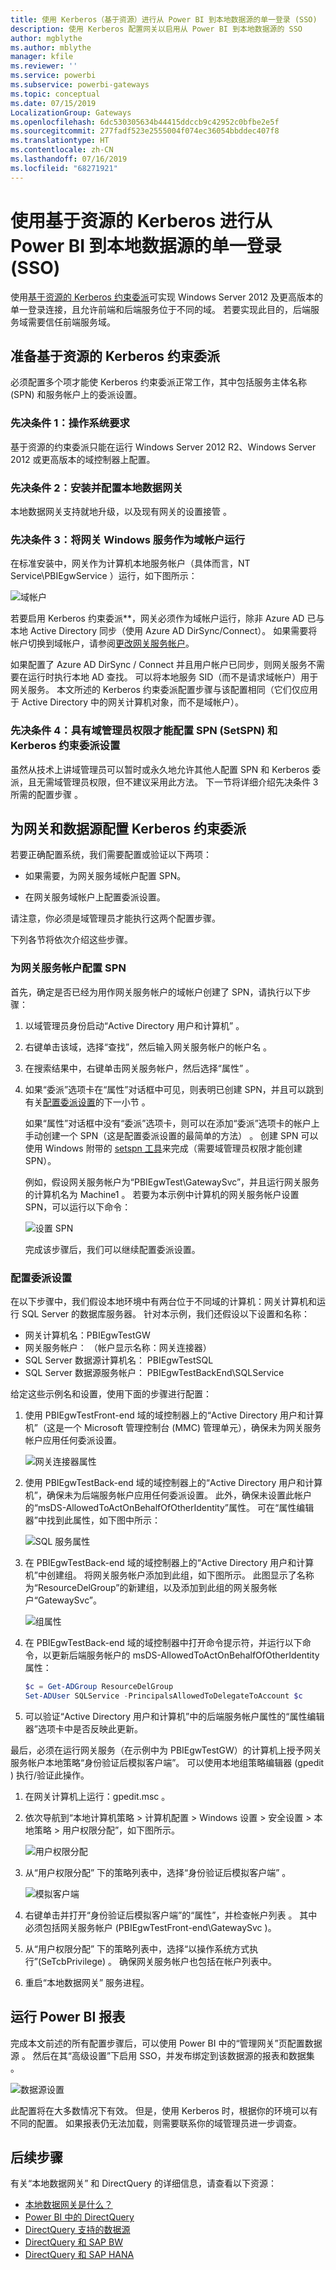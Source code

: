 ```yaml
---
title: 使用 Kerberos（基于资源）进行从 Power BI 到本地数据源的单一登录 (SSO)
description: 使用 Kerberos 配置网关以启用从 Power BI 到本地数据源的 SSO
author: mgblythe
ms.author: mblythe
manager: kfile
ms.reviewer: ''
ms.service: powerbi
ms.subservice: powerbi-gateways
ms.topic: conceptual
ms.date: 07/15/2019
LocalizationGroup: Gateways
ms.openlocfilehash: 6dc530305634b44415ddccb9c42952c0bfbe2e5f
ms.sourcegitcommit: 277fadf523e2555004f074ec36054bbddec407f8
ms.translationtype: HT
ms.contentlocale: zh-CN
ms.lasthandoff: 07/16/2019
ms.locfileid: "68271921"
---
```

# <a name="use-resource-based-kerberos-for-single-sign-on-sso-from-power-bi-to-on-premises-data-sources"></a>使用基于资源的 Kerberos 进行从 Power BI 到本地数据源的单一登录 (SSO)

使用[基于资源的 Kerberos 约束委派](/windows-server/security/kerberos/kerberos-constrained-delegation-overview)可实现 Windows Server 2012 及更高版本的单一登录连接，且允许前端和后端服务位于不同的域。 若要实现此目的，后端服务域需要信任前端服务域。

## <a name="preparing-for-resource-based-kerberos-constrained-delegation"></a>准备基于资源的 Kerberos 约束委派

必须配置多个项才能使 Kerberos 约束委派正常工作，其中包括服务主体名称  (SPN) 和服务帐户上的委派设置。

### <a name="prerequisite-1-operating-system-requirements"></a>先决条件 1：操作系统要求

基于资源的约束委派只能在运行 Windows Server 2012 R2、Windows Server 2012 或更高版本的域控制器上配置。

### <a name="prerequisite-2-install-and-configure-the-on-premises-data-gateway"></a>先决条件 2：安装并配置本地数据网关

本地数据网关支持就地升级，以及现有网关的设置接管  。

### <a name="prerequisite-3-run-the-gateway-windows-service-as-a-domain-account"></a>先决条件 3：将网关 Windows 服务作为域帐户运行

在标准安装中，网关作为计算机本地服务帐户（具体而言，NT Service\PBIEgwService  ）运行，如下图所示：

![域帐户](media/service-gateway-sso-kerberos-resource/domain-account.png)

若要启用 Kerberos 约束委派**，网关必须作为域帐户运行，除非 Azure AD 已与本地 Active Directory 同步（使用 Azure AD DirSync/Connect）。 如果需要将帐户切换到域帐户，请参阅[更改网关服务帐户](/data-integration/gateway/service-gateway-service-account)。

如果配置了 Azure AD DirSync / Connect 并且用户帐户已同步，则网关服务不需要在运行时执行本地 AD 查找。 可以将本地服务 SID（而不是请求域帐户）用于网关服务。 本文所述的 Kerberos 约束委派配置步骤与该配置相同（它们仅应用于 Active Directory 中的网关计算机对象，而不是域帐户）。

### <a name="prerequisite-4-have-domain-admin-rights-to-configure-spns-setspn-and-kerberos-constrained-delegation-settings"></a>先决条件 4：具有域管理员权限才能配置 SPN (SetSPN) 和 Kerberos 约束委派设置

虽然从技术上讲域管理员可以暂时或永久地允许其他人配置 SPN 和 Kerberos 委派，且无需域管理员权限，但不建议采用此方法。 下一节将详细介绍先决条件 3 所需的配置步骤  。

## <a name="configuring-kerberos-constrained-delegation-for-the-gateway-and-data-source"></a>为网关和数据源配置 Kerberos 约束委派

若要正确配置系统，我们需要配置或验证以下两项：

* 如果需要，为网关服务域帐户配置 SPN。

* 在网关服务域帐户上配置委派设置。

请注意，你必须是域管理员才能执行这两个配置步骤。

下列各节将依次介绍这些步骤。

### <a name="configure-an-spn-for-the-gateway-service-account"></a>为网关服务帐户配置 SPN

首先，确定是否已经为用作网关服务帐户的域帐户创建了 SPN，请执行以下步骤：

1. 以域管理员身份启动“Active Directory 用户和计算机”  。

1. 右键单击该域，选择“查找”，然后输入网关服务帐户的帐户名  。

1. 在搜索结果中，右键单击网关服务帐户，然后选择“属性”  。

1. 如果“委派”选项卡在“属性”对话框中可见，则表明已创建 SPN，并且可以跳到有关[配置委派设置](#configure-delegation-settings)的下一小节   。

    如果“属性”对话框中没有“委派”选项卡，则可以在添加“委派”选项卡的帐户上手动创建一个 SPN（这是配置委派设置的最简单的方法）    。 创建 SPN 可以使用 Windows 附带的 [setspn 工具](https://technet.microsoft.com/library/cc731241.aspx)来完成（需要域管理员权限才能创建 SPN）。

    例如，假设网关服务帐户为“PBIEgwTest\GatewaySvc”，并且运行网关服务的计算机名为 Machine1  。 若要为本示例中计算机的网关服务帐户设置 SPN，可以运行以下命令：

      ![设置 SPN](media/service-gateway-sso-kerberos-resource/set-spn.png)

    完成该步骤后，我们可以继续配置委派设置。

### <a name="configure-delegation-settings"></a>配置委派设置

在以下步骤中，我们假设本地环境中有两台位于不同域的计算机：网关计算机和运行 SQL Server 的数据库服务器。 针对本示例，我们还假设以下设置和名称：

* 网关计算机名：PBIEgwTestGW 
* 网关服务帐户：  （帐户显示名称：网关连接器）
* SQL Server 数据源计算机名：  PBIEgwTestSQL
* SQL Server 数据源服务帐户：  PBIEgwTestBackEnd\SQLService

给定这些示例名和设置，使用下面的步骤进行配置：

1. 使用 PBIEgwTestFront-end 域的域控制器上的“Active Directory 用户和计算机”（这是一个 Microsoft 管理控制台 (MMC) 管理单元），确保未为网关服务帐户应用任何委派设置。  

    ![网关连接器属性](media/service-gateway-sso-kerberos-resource/gateway-connector-properties.png)

1. 使用 PBIEgwTestBack-end 域的域控制器上的“Active Directory 用户和计算机”，确保未为后端服务帐户应用任何委派设置。   此外，确保未设置此帐户的“msDS-AllowedToActOnBehalfOfOtherIdentity”属性。 可在“属性编辑器”中找到此属性，如下图中所示：

    ![SQL 服务属性](media/service-gateway-sso-kerberos-resource/sql-service-properties.png)

1. 在 PBIEgwTestBack-end 域的域控制器上的“Active Directory 用户和计算机”中创建组。   将网关服务帐户添加到此组，如下图所示。 此图显示了名称为“ResourceDelGroup”的新建组，以及添加到此组的网关服务帐户“GatewaySvc”。  

    ![组属性](media/service-gateway-sso-kerberos-resource/group-properties.png)

1. 在 PBIEgwTestBack-end 域的域控制器中打开命令提示符，并运行以下命令，以更新后端服务帐户的 msDS-AllowedToActOnBehalfOfOtherIdentity 属性： 

    ```powershell
    $c = Get-ADGroup ResourceDelGroup
    Set-ADUser SQLService -PrincipalsAllowedToDelegateToAccount $c
    ```

1. 可以验证“Active Directory 用户和计算机”中的后端服务帐户属性的“属性编辑器”选项卡中是否反映此更新。 

最后，必须在运行网关服务（在示例中为 PBIEgwTestGW）的计算机上授予网关服务帐户本地策略“身份验证后模拟客户端”。  可以使用本地组策略编辑器 (gpedit  ) 执行/验证此操作。

1. 在网关计算机上运行：gpedit.msc  。

1. 依次导航到“本地计算机策略 > 计算机配置 > Windows 设置 > 安全设置 > 本地策略 > 用户权限分配”，如下图所示。 

    ![用户权限分配](media/service-gateway-sso-kerberos-resource/user-rights-assignment.png)

1. 从“用户权限分配”  下的策略列表中，选择“身份验证后模拟客户端”  。

    ![模拟客户端](media/service-gateway-sso-kerberos-resource/impersonate-client.png)

1. 右键单击并打开“身份验证后模拟客户端”的“属性”，并检查帐户列表   。 其中必须包括网关服务帐户 (PBIEgwTestFront-end\GatewaySvc   )。

1. 从“用户权限分配”  下的策略列表中，选择“以操作系统方式执行”(SeTcbPrivilege)  。 确保网关服务帐户也包括在帐户列表中。

1. 重启“本地数据网关”  服务进程。

## <a name="running-a-power-bi-report"></a>运行 Power BI 报表

完成本文前述的所有配置步骤后，可以使用 Power BI 中的“管理网关”页配置数据源  。 然后在其“高级设置”下启用 SSO，并发布绑定到该数据源的报表和数据集  。

![数据源设置](media/service-gateway-sso-kerberos-resource/data-source-settings.png)

此配置将在大多数情况下有效。 但是，使用 Kerberos 时，根据你的环境可以有不同的配置。 如果报表仍无法加载，则需要联系你的域管理员进一步调查。

## <a name="next-steps"></a>后续步骤

有关“本地数据网关”  和 DirectQuery  的详细信息，请查看以下资源：

* [本地数据网关是什么？](/data-integration/gateway/service-gateway-onprem.md)
* [Power BI 中的 DirectQuery](desktop-directquery-about.md)
* [DirectQuery 支持的数据源](desktop-directquery-data-sources.md)
* [DirectQuery 和 SAP BW](desktop-directquery-sap-bw.md)
* [DirectQuery 和 SAP HANA](desktop-directquery-sap-hana.md)
